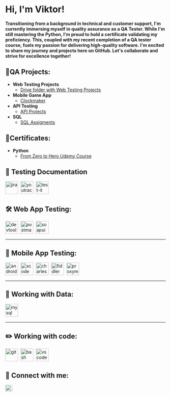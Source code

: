 <h1>Hi, I'm Viktor!</h1>
<b>Transitioning from a background in technical and customer support, I'm currently immersing myself in quality assurance as a QA Tester. While I'm still mastering the Python, I'm proud to hold a certificate validating my proficiency. This, coupled with my recent completion of a QA tester course, fuels my passion for delivering high-quality software. I'm excited to share my journey and projects here on GitHub. Let's collaborate and strive for excellence together!
</b>

<h2>📂QA Projects:</h2>

- <b>Web Testing Projects</b>
  - [Drive folder with Web Testing Projects](https://drive.google.com/drive/folders/1_h3BlXtvLST5L0oIUmxIofecWg-8IGTl)
- <b>Mobile Game App</b>
  - [Clockmaker](https://drive.google.com/drive/folders/1FGLg1DuMvPhF97ZC127GSUfackynnXNW)
- <b>API Testing</b> 
  - [API Projects](https://drive.google.com/drive/folders/13QfST1bH1l63n3k35f9D_0gH6I3Df0Mj)
- <b>SQL</b>
  - [SQL Assigments](https://drive.google.com/drive/folders/1cMC3Y2jGYQC3POScrNWDgs4VrBVeF4HK)
 
<h2>📜Certificates:</h2>

- <b>Python</b>
  - [From Zero to Hero Udemy Course](https://www.udemy.com/certificate/UC-2df9330f-a72e-4c8d-a948-86626ac44ce2/)
 

    

<h2>📁 Testing Documentation</h2>

<div>
  <img src="https://cdn.jsdelivr.net/gh/devicons/devicon/icons/jira/jira-original.svg" title="jira" alt="jira" width="40" height="40"/>&nbsp
  <img src="https://upload.wikimedia.org/wikipedia/commons/thumb/8/8d/YouTrack_Icon.svg/1024px-YouTrack_Icon.svg.png?20200803082248" title="youtrack" alt="youtrack" width="40" height="40"/>&nbsp
  <img src="https://docs.testit.software/images/testit_logo_icon_blue.png" title="test-it" alt="test-it" width="40" height="40"/>&nbsp
</div>

<h2>🛠 Web App Testing:</h2>

<div>
  <img src="https://d33wubrfki0l68.cloudfront.net/38b5c953a4667366685d55db55d057c86db1fc54/a0fdc/static/acae6b24d940347661ca901ea07f47c1/chrome-dev-logo-icon.png" title="devtools" alt="devtools" width="40" height="40"/>&nbsp
  <img src="https://seeklogo.com/images/P/postman-logo-0087CA0D15-seeklogo.com.png" title="postman" alt="postman" width="40" height="40"/>&nbsp
  <img src="https://static0.smartbear.co/smartbearbrand/media/images/home/soapui-icon.svg" title="soapui" alt="soapui" width="40" height="40"/>&nbsp
</div>

---

<h2>📱 Mobile App Testing:</h2>

<div>
  <img src="https://cdn.jsdelivr.net/gh/devicons/devicon/icons/androidstudio/androidstudio-original.svg" title="android-studio" alt="android-studio" width="40" height="40"/>&nbsp
  <img src="https://cdn.jsdelivr.net/gh/devicons/devicon/icons/xcode/xcode-original.svg" title="xcode" alt="xcode" width="40" height="40"/>&nbsp
  <img src="https://cdn.icon-icons.com/icons2/3053/PNG/512/charles_proxy_macos_bigsur_icon_190302.png" title="charles-proxy" alt="charles-proxy" width="40" height="40"/>&nbsp
  <img src="https://www.megaleechers.com/storage/Fiddler-Everywhere-Icon.png" title="fiddler" alt="fiddler" width="40" height="40"/>&nbsp
  <img src="https://pbs.twimg.com/profile_images/1589614420766126080/slAIVDtr_400x400.jpg" title="proxyman" alt="proxyman" width="40" height="40"/>&nbsp
</div>


---

<h2>💾 Working with Data:</h2>

<div>
  <img src="https://cdn.jsdelivr.net/gh/devicons/devicon/icons/mysql/mysql-original.svg" title="mysql" alt="mysql" width="40" height="40"/>&nbsp
</div>

---

<h2>✏️ Working with code:</h2>

<div>
  <img src="https://cdn.jsdelivr.net/gh/devicons/devicon/icons/git/git-original.svg" title="git" alt="git" width="40" height="40"/>&nbsp
  <img src="https://upload.wikimedia.org/wikipedia/commons/thumb/4/4b/Bash_Logo_Colored.svg/1024px-Bash_Logo_Colored.svg.png?20180723054350" title="bash" alt="bash" width="40" height="40"/>&nbsp
  <img src="https://cdn.jsdelivr.net/gh/devicons/devicon/icons/vscode/vscode-original.svg" title="vscode" alt="vscode" width="40" height="40"/>&nbsp
</div>

<h2> 🤳 Connect with me:</h2>

[<img align="left" alt="JoshMadakor | LinkedIn" width="22px" src="https://cdn.jsdelivr.net/npm/simple-icons@v3/icons/linkedin.svg" />][linkedin]

[linkedin]: https://www.linkedin.com/in/viknikland/

